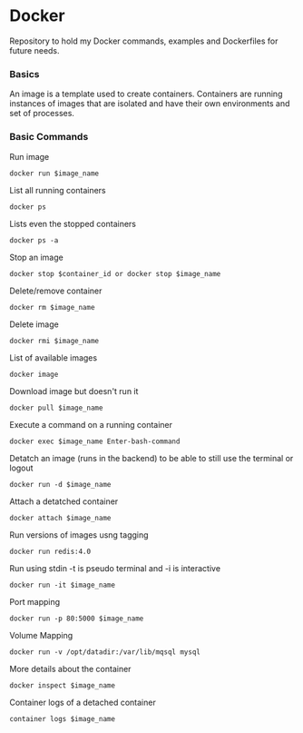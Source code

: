 # Docker
Repository to hold my Docker commands, examples and Dockerfiles for future needs.

### Basics
An image is a template used to create containers.
Containers are running instances of images that are isolated and have their own environments and set of processes.

### Basic Commands

Run image
```
docker run $image_name
```
List all running containers
```
docker ps
```
Lists even the stopped containers
```
docker ps -a
```
Stop an image
```
docker stop $container_id or docker stop $image_name
```
Delete/remove container
```
docker rm $image_name
```
Delete image
```
docker rmi $image_name
```
List of available images
```
docker image
```
Download image but doesn't run it
```
docker pull $image_name
```
Execute a command on a running container
```
docker exec $image_name Enter-bash-command
```
Detatch an image (runs in the backend) to be able to still use the terminal or logout
```
docker run -d $image_name
```
Attach a detatched container
```
docker attach $image_name
```
Run versions of images usng tagging
```
docker run redis:4.0
```
Run using stdin -t is pseudo terminal and -i is interactive
```
docker run -it $image_name
```
Port mapping
```
docker run -p 80:5000 $image_name
```
Volume Mapping
```
docker run -v /opt/datadir:/var/lib/mqsql mysql
```
More details about the container
```
docker inspect $image_name
```
Container logs of a detached container
```
container logs $image_name
```

